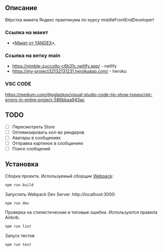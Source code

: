 ## Описание

Вёрстка макета Яндекс практикума по курсу middleFrontEndDeveloper!
### **Ссылка на макет**

- «[Макет от YANDEX](https://www.figma.com/file/jF5fFFzgGOxQeB4CmKWTiE/Chat_external_link?node-id=0%3A1)»,

### **Ссылка на ветку main**

- https://nimble-zuccutto-c6b31c.netlify.app/ - netlify
- https://my-project32132131231.herokuapp.com/ - heroku

### **VSC CODE**

https://medium.com/@pglazkov/visual-studio-code-tip-show-typescript-errors-in-entire-project-586bbaa943ac


## TODO

- [ ] Пересмотреть Store
- [ ] Оптимизировать кол-во рендеров
- [ ] Аватары в сообщениях
- [ ] Отправка картинок в сообщениях
- [ ] Поиск сообщений

## Установка
Сборка проекта. Используемый сборщик [Webpack](https://webpack.js.org/):

```bash
npm run build
```


Запустить Webpack Dev Server. http://localhost:3000:

```bash
npm run dev
```

Проверка на стилистические и типовые ошибки. Используются правила Airbnb.

```bash
npm run lint
```

Запуск тестов

```bash
npm run test
```

